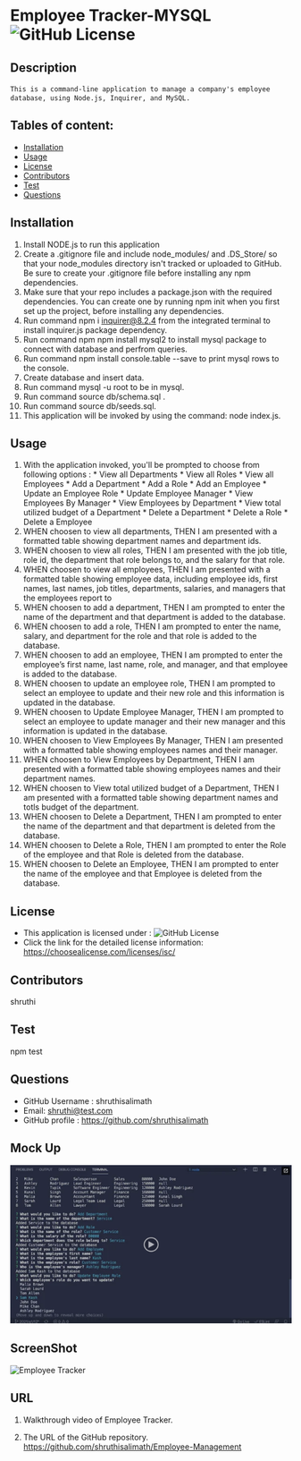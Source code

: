 # Employee Tracker-MYSQL ![GitHub License](https://shields.io/badge/license-ISC-brightgreen)

## Description
    This is a command-line application to manage a company's employee database, using Node.js, Inquirer, and MySQL.
## Tables of content:
  * [Installation](#installation)
  * [Usage](#usage)
  * [License](#license)
  * [Contributors](#contributors)
  * [Test](#test)
  * [Questions](#questions)

## Installation

1. Install NODE.js to run this application
2. Create a .gitignore file and include node_modules/ and .DS_Store/ so that your node_modules directory isn't tracked or uploaded to GitHub. Be sure to create your .gitignore file before installing any npm dependencies.
3. Make sure that your repo includes a package.json with the required dependencies. You can create one by running npm init when you first set up the project, before installing any dependencies.
4. Run command npm i inquirer@8.2.4 from the integrated terminal to install inquirer.js package dependency.
5. Run command npm npm install mysql2 to install mysql package to connect with database and perfrom queries.
6. Run command npm install console.table --save to print mysql rows to the console.  
7. Create database and insert data.
8. Run command mysql -u root to be in mysql.
9. Run command source db/schema.sql .
10. Run command source db/seeds.sql.
11. This application will be invoked by using the  command: node index.js.

## Usage 
  1. With the application invoked, you'll be prompted to choose from following options :
    * View all Departments
    * View all Roles
    * View all Employees
    * Add a Department
    * Add a Role
    * Add an Employee
    * Update an Employee Role
    * Update Employee Manager
    * View Employees By Manager
    * View Employees by Department
    * View total utilized budget of a Department
    * Delete a Department
    * Delete a Role
    * Delete a Employee
  2. WHEN  choosen to view all departments,
     THEN I am presented with a formatted table showing department names and department ids.
  3. WHEN  choosen to view all roles,
      THEN I am presented with the job title, role id, the department that role belongs to, and the salary for that role.
  4. WHEN  choosen to view all employees,
      THEN I am presented with a formatted table showing employee data, including employee ids, first names, last names, job titles, departments, salaries, and managers that the employees report to
  5. WHEN  choosen to add a department,
      THEN I am prompted to enter the name of the department and that department is added to the database.
  6. WHEN  choosen to add a role,
      THEN I am prompted to enter the name, salary, and department for the role and that role is added to the database.
  7. WHEN  choosen to add an employee,
      THEN I am prompted to enter the employee’s first name, last name, role, and manager, and that employee is added to the database.
  8. WHEN  choosen to update an employee role,
      THEN I am prompted to select an employee to update and their new role and this information is updated in the database.
  9. WHEN  choosen to Update Employee Manager,
       THEN I am prompted to select an employee to update manager and their new manager and this information is updated in the database.
  10. WHEN choosen to View Employees By Manager,
        THEN I am presented with a formatted table showing employees names and their manager.
  11. WHEN choosen to View Employees by Department,
        THEN I am presented with a formatted table showing employees names and their department names.
  12. WHEN choosen to View total utilized budget of a Department,
        THEN I am presented with a formatted table showing department names and totls budget of the department.
  13. WHEN choosen to Delete a Department,
        THEN I am prompted to enter the name of the department and that department is deleted from the database.
  14. WHEN choosen to Delete a Role,
        THEN I am prompted to enter the Role of the employee and that Role is deleted from the database.
  15. WHEN choosen to Delete an Employee,
        THEN I am prompted to enter the name of the employee and that Employee is deleted from the database.

## License  
* This application is licensed under : ![GitHub License](https://shields.io/badge/license-ISC-brightgreen)
* Click the link for the detailed license information: https://choosealicense.com/licenses/isc/

## Contributors
shruthi

## Test
npm test


## Questions
  * GitHub Username : shruthisalimath
  * Email: shruthi@test.com
  * GitHub profile : https://github.com/shruthisalimath 


## Mock Up
![Employee Tracker](./assets/Mockup-Employee-tracker.png)

## ScreenShot
![Employee Tracker]()

## URL
1. Walkthrough video of Employee Tracker.


2. The URL of the GitHub repository.
  https://github.com/shruthisalimath/Employee-Management



